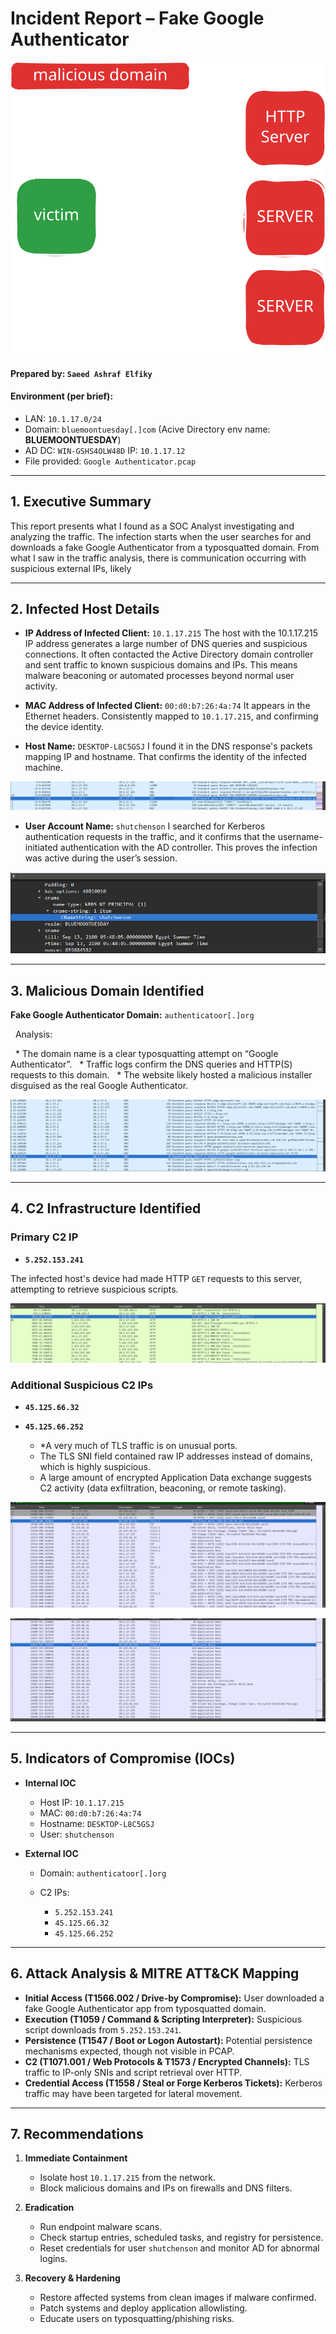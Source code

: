 # Incident Report – Fake Google Authenticator

<p align ="center">
    <img src= "/socPhoto/fake_web.svg" alt = "access management"
</p>

#### **Prepared by:** `Saeed Ashraf Elfiky`
#### **Environment (per brief):**  
- LAN: `10.1.17.0/24`  
- Domain: `bluemoontuesday[.]com` (Acive Directory env name: **BLUEMOONTUESDAY**)  
- AD DC: `WIN-GSHS4OLW48D` IP: `10.1.17.12`  
- File provided: `Google Authenticator.pcap`

---


## 1. Executive Summary

This report presents what I found as a SOC Analyst investigating and analyzing the traffic. The infection starts when the user searches for and downloads a fake Google Authenticator from a typosquatted domain. From what I saw in the traffic analysis, there is communication occurring with suspicious external IPs, likely

---

## 2. Infected Host Details

* **IP Address of Infected Client:** `10.1.17.215`
	The host with the 10.1.17.215 IP address generates a large number of DNS queries and suspicious connections. It often contacted the Active Directory domain controller and sent traffic to known suspicious domains and IPs. This means malware beaconing or automated processes beyond normal user activity.

* **MAC Address of Infected Client:** `00:d0:b7:26:4a:74`
	It appears in the Ethernet headers. Consistently mapped to `10.1.17.215`, and confirming the device identity.

* **Host Name:** `DESKTOP-L8C5GSJ`
	I found it in the DNS response's packets mapping IP and hostname. That confirms the identity of the infected machine.


<p align ="center">
    <img src= "/socPhoto/host_name.png" alt = "access management"
</p>


* **User Account Name:** `shutchenson`
	I searched for Kerberos authentication requests in the traffic, and it confirms that the username-initiated authentication with the AD controller. This proves the infection was active during the user’s session.


<p align ="center">
    <img src= "/socPhoto/kerberos_username.png" alt = "access management"
</p>


---

## 3. Malicious Domain Identified

**Fake Google Authenticator Domain:** `authenticatoor[.]org`

  Analysis:

  * The domain name is a clear typosquatting attempt on “Google Authenticator”.
  * Traffic logs confirm the DNS queries and HTTP(S) requests to this domain.
  * The website likely hosted a malicious installer disguised as the real Google Authenticator.
 

<p align ="center">
    <img src= "/socPhoto/domain_name.png" alt = "access management"
</p>


---

## 4. C2 Infrastructure Identified

### Primary C2 IP

* **`5.252.153.241`**

The infected host's device had made HTTP `GET` requests to this server, attempting to retrieve suspicious scripts.
 

<p align ="center">
    <img src= "/socPhoto/httpc2.png" alt = "access management"
</p>


### Additional Suspicious C2 IPs

* **`45.125.66.32`**
* **`45.125.66.252`**

	- *A very much of TLS traffic is on unusual ports.
	- The TLS SNI field contained raw IP addresses instead of domains, which is highly suspicious.
	- A large amount of encrypted Application Data exchange suggests C2 activity (data exfiltration, beaconing, or remote tasking).
 

<p align ="center">
    <img src= "/socPhoto/45.125.66.32.png" alt = "access management"
</p>

<p align ="center">
    <img src= "/socPhoto/45.125.66.252.png" alt = "access management"
</p>


---

## 5. Indicators of Compromise (IOCs)

* **Internal IOC**

  * Host IP: `10.1.17.215`
  * MAC: `00:d0:b7:26:4a:74`
  * Hostname: `DESKTOP-L8C5GSJ`
  * User: `shutchenson`

* **External IOC**

  * Domain: `authenticatoor[.]org`
  * C2 IPs:

    * `5.252.153.241`
    * `45.125.66.32`
    * `45.125.66.252`

---

## 6. Attack Analysis & MITRE ATT\&CK Mapping

* **Initial Access (T1566.002 / Drive-by Compromise):** User downloaded a fake Google Authenticator app from typosquatted domain.
* **Execution (T1059 / Command & Scripting Interpreter):** Suspicious script downloads from `5.252.153.241`.
* **Persistence (T1547 / Boot or Logon Autostart):** Potential persistence mechanisms expected, though not visible in PCAP.
* **C2 (T1071.001 / Web Protocols & T1573 / Encrypted Channels):** TLS traffic to IP-only SNIs and script retrieval over HTTP.
* **Credential Access (T1558 / Steal or Forge Kerberos Tickets):** Kerberos traffic may have been targeted for lateral movement.

---

## 7. Recommendations

1. **Immediate Containment**

   * Isolate host `10.1.17.215` from the network.
   * Block malicious domains and IPs on firewalls and DNS filters.

2. **Eradication**

   * Run endpoint malware scans.
   * Check startup entries, scheduled tasks, and registry for persistence.
   * Reset credentials for user `shutchenson` and monitor AD for abnormal logins.

3. **Recovery & Hardening**

   * Restore affected systems from clean images if malware confirmed.
   * Patch systems and deploy application allowlisting.
   * Educate users on typosquatting/phishing risks.

